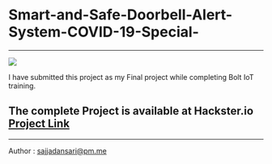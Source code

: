# Smart-and-Safe-Doorbell-Alert-System-COVID-19-Special-
____
![](https://hackster.imgix.net/uploads/attachments/1149694/_o55KXsZmGs.blob?auto=compress%2Cformat&w=900&h=675&fit=min)

I have submitted this project as my Final project while completing Bolt IoT training.



## The complete Project is available at Hackster.io [Project Link](https://www.hackster.io/sajjad-ansari/smart-and-safe-doorbell-alert-system-covid-19-special-d911c4)
____

Author : sajjadansari@pm.me
